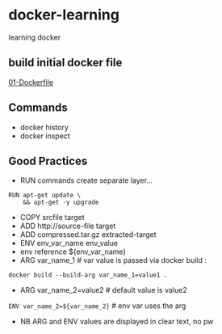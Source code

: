 # docker-learning
learning docker
## build initial docker file
[01-Dockerfile](./01-Dockerfile)
## Commands
- docker history
- docker inspect
## Good Practices
- RUN commands create separate layer... 

```
RUN apt-get update \
	&& apt-get -y upgrade
```
- COPY srcfile target
- ADD http://source-file target
- ADD compressed.tar.gz extracted-target
- ENV env_var_name env_value
- env reference ${env_var_name}
- ARG var_name_1 # var value is passed via docker build : 

`docker build --build-arg var_name_1=value1 .`

- ARG var_name_2=value2 # default value is value2
  
`ENV var_name_2=${var_name_2}` # env var uses the arg 

- NB ARG and ENV values are displayed in clear text, no pw

  

  
